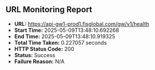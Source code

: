 ## URL Monitoring Report

- **URL:** https://api-gw1-prod1.fisglobal.com/gw/v1/health
- **Start Time:** 2025-05-09T13:48:10.692268
- **End Time:** 2025-05-09T13:48:10.919325
- **Total Time Taken:** 0.227057 seconds
- **HTTP Status Code:** 200
- **Status:** Success
- **Failure Reason:** N/A
